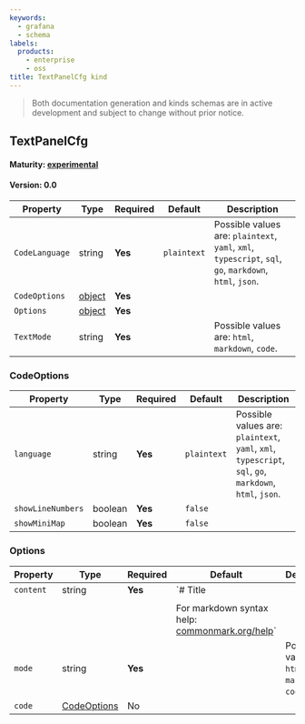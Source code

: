```yaml
---
keywords:
  - grafana
  - schema
labels:
  products:
    - enterprise
    - oss
title: TextPanelCfg kind
---
```


> Both documentation generation and kinds schemas are in active development and subject to change without prior notice.

## TextPanelCfg

#### Maturity: [experimental](../../../maturity/#experimental)

#### Version: 0.0

| Property       | Type                   | Required | Default     | Description                                                                                             |
| -------------- | ---------------------- | -------- | ----------- | ------------------------------------------------------------------------------------------------------- |
| `CodeLanguage` | string                 | **Yes**  | `plaintext` | Possible values are: `plaintext`, `yaml`, `xml`, `typescript`, `sql`, `go`, `markdown`, `html`, `json`. |
| `CodeOptions`  | [object](#codeoptions) | **Yes**  |             |                                                                                                         |
| `Options`      | [object](#options)     | **Yes**  |             |                                                                                                         |
| `TextMode`     | string                 | **Yes**  |             | Possible values are: `html`, `markdown`, `code`.                                                        |

### CodeOptions

| Property          | Type    | Required | Default     | Description                                                                                             |
| ----------------- | ------- | -------- | ----------- | ------------------------------------------------------------------------------------------------------- |
| `language`        | string  | **Yes**  | `plaintext` | Possible values are: `plaintext`, `yaml`, `xml`, `typescript`, `sql`, `go`, `markdown`, `html`, `json`. |
| `showLineNumbers` | boolean | **Yes**  | `false`     |                                                                                                         |
| `showMiniMap`     | boolean | **Yes**  | `false`     |                                                                                                         |

### Options

| Property  | Type                        | Required | Default                                                                        | Description                                      |
| --------- | --------------------------- | -------- | ------------------------------------------------------------------------------ | ------------------------------------------------ |
| `content` | string                      | **Yes**  | `# Title                                                                       |                                                  |
|           |                             |          |                                                                                |                                                  |
|           |                             |          | For markdown syntax help: [commonmark.org/help](https://commonmark.org/help/)` |                                                  |
| `mode`    | string                      | **Yes**  |                                                                                | Possible values are: `html`, `markdown`, `code`. |
| `code`    | [CodeOptions](#codeoptions) | No       |                                                                                |                                                  |
